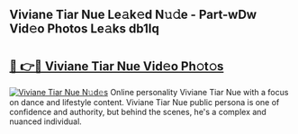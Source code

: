 ## Viviane Tiar Nue Le𝚊k𝚎d N𝚞𝚍e - Part-wDw Vid𝚎o Photos Le𝚊ks db1Iq

# <h2><a href="http://fb1vrp.evod.top/?m=Viviane+Tiar+Nue">🔗 👉🔴 Viviane Tiar Nue Vid𝚎o Ph𝚘t𝚘s</a></h2>

[![Viviane Tiar Nue N𝚞d𝚎s](https://i.imgur.com/8V9OHl7.gif)](http://fb1vrp.evod.top/?m=Viviane+Tiar+Nue)
Online personality Viviane Tiar Nue with a focus on dance and lifestyle content. Viviane Tiar Nue public persona is one of confidence and authority, but behind the scenes, he's a complex and nuanced individual. 
